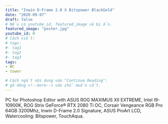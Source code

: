 ```yaml
---
title: "Inwin D-Frame 2.0 X Bitspower BlackGold"
date: "2020-09-07"
draft: false
# Nếu có youtube_id, featured_image sẽ bị ẩn.
featured_image: "poster.jpg"
youtube_id: 0
# Cách viết:
# tags:
#- tag1
#- tag2
#- tag3
tags: 
- WC
- tower

# Cách ngắt nội dung vào "Continue Reading":
# gõ dòng <!--more--> vào chỗ muốn cắt.
---
```


PC for Photoshop Editor with ASUS ROG MAXIMUS XII EXTREME, Intel I9-10900K, ROG Strix GeForce® RTX 2080 Ti OC, Corsair Vengeance RGB Pro 64GB 3200Mhz, Inwin D-Frame 2.0 Signature, ASUS ProArt LCD, Watercooling: Bitspower, TouchAqua.